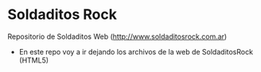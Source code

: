 Soldaditos Rock
===============

Repositorio de Soldaditos Web (http://www.soldaditosrock.com.ar)

- En este repo voy a ir dejando los archivos de la web de SoldaditosRock (HTML5)